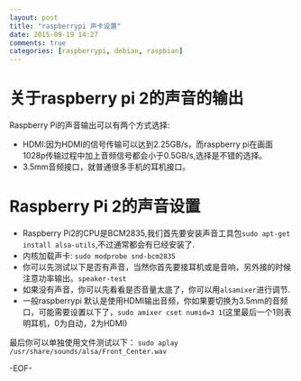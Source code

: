 ```yaml
---
layout: post
title: "raspberrypi 声卡设置"
date: 2015-09-19 14:27
comments: true
categories: [raspberrypi, debian, raspbian]
---
```


# 关于raspberry pi 2的声音的输出
Raspberry Pi的声音输出可以有两个方式选择:
- HDMI:因为HDMI的信号传输可以达到2.25GB/s，而raspberry pi在画面1028p传输过程中加上音频信号都会小于0.5GB/s,选择是不错的选择。
- 3.5mm音频接口，就普通很多手机的耳机接口。

# Raspberry Pi 2的声音设置
- Raspberry Pi2的CPU是BCM2835,我们首先要安装声音工具包`sudo apt-get install alsa-utils`,不过通常都会有已经安装了.
- 内核加载声卡: `sudo modprobe snd-bcm2835`
- 你可以先测试以下是否有声音，当然你首先要接耳机或是音响，另外接的时候注意功率输出。`speaker-test`
- 如果没有声音，你可以先看看是否音量太底了，你可以用`alsamixer`进行调节.
- 一般raspberrypi 默认是使用HDMI输出音频，你如果要切换为3.5mm的音频口，可能需要设置以下了，`sudo amixer cset numid=3 1`(这里最后一个1则表明耳机，0为自动，2为HDMI) 

最后你可以单独使用文件测试以下：
`sudo aplay /usr/share/sounds/alsa/Front_Center.wav`

-EOF-
